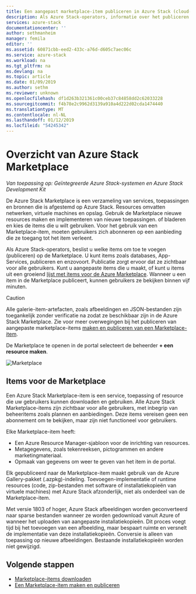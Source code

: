 ```yaml
---
title: Een aangepast marketplace-item publiceren in Azure Stack (cloud-operator) | Microsoft Docs
description: Als Azure Stack-operators, informatie over het publiceren van een aangepast marketplace-item in Azure Stack.
services: azure-stack
documentationcenter: ''
author: sethmanheim
manager: femila
editor: ''
ms.assetid: 60871cbb-eed2-433c-a76d-d605c7aec06c
ms.service: azure-stack
ms.workload: na
ms.tgt_pltfrm: na
ms.devlang: na
ms.topic: article
ms.date: 01/09/2019
ms.author: sethm
ms.reviewer: unknown
ms.openlocfilehash: df1d263b321361c00ceb37c84858dd2c62033228
ms.sourcegitcommit: f4b78e2c9962d3139a910a4d222d02cda1474440
ms.translationtype: MT
ms.contentlocale: nl-NL
ms.lasthandoff: 01/12/2019
ms.locfileid: "54245342"
---
```

# <a name="azure-stack-marketplace-overview"></a>Overzicht van Azure Stack Marketplace

*Van toepassing op: Geïntegreerde Azure Stack-systemen en Azure Stack Development Kit*

De Azure Stack Marketplace is een verzameling van services, toepassingen en bronnen die is afgestemd op Azure Stack. Resources omvatten netwerken, virtuele machines en opslag. Gebruik de Marketplace nieuwe resources maken en implementeren van nieuwe toepassingen. of bladeren en kies de items die u wilt gebruiken. Voor het gebruik van een Marketplace-item, moeten gebruikers zich abonneren op een aanbieding die ze toegang tot het item verleent.

Als Azure Stack-operators, beslist u welke items om toe te voegen (publiceren) op de Marketplace. U kunt items zoals databases, App-Services, publiceren en enzovoort. Publicatie zorgt ervoor dat ze zichtbaar voor alle gebruikers. Kunt u aangepaste items die u maakt, of kunt u items uit een groeiend [lijst met items voor de Azure Marketplace](azure-stack-marketplace-azure-items.md). Wanneer u een item in de Marketplace publiceert, kunnen gebruikers ze bekijken binnen vijf minuten.

> [!CAUTION]  
> Alle galerie-item-artefacten, zoals afbeeldingen en JSON-bestanden zijn toegankelijk zonder verificatie na zodat ze beschikbaar zijn in de Azure Stack Marketplace. Zie voor meer overwegingen bij het publiceren van aangepaste marketplace-items [maken en publiceren van een Marketplace-item](azure-stack-create-and-publish-marketplace-item.md).

De Marketplace te openen in de portal selecteert de beheerder **+ een resource maken**.

![Marketplace](media/azure-stack-publish-custom-marketplace-item/image1.png)

## <a name="marketplace-items"></a>Items voor de Marketplace

Een Azure Stack Marketplace-item is een service, toepassing of resource die uw gebruikers kunnen downloaden en gebruiken. Alle Azure Stack Marketplace-items zijn zichtbaar voor alle gebruikers, met inbegrip van beheeritems zoals plannen en aanbiedingen. Deze items vereisen geen een abonnement om te bekijken, maar zijn niet functioneel voor gebruikers.

Elke Marketplace-item heeft:

* Een Azure Resource Manager-sjabloon voor de inrichting van resources.
* Metagegevens, zoals tekenreeksen, pictogrammen en andere marketingmateriaal.
* Opmaak van gegevens om weer te geven van het item in de portal.

Elk gepubliceerd naar de Marketplace-item maakt gebruik van de Azure Gallery-pakket (.azpkg)-indeling. Toevoegen-implementatie of runtime resources (code, zip-bestanden met software of installatiekopieën van virtuele machines) met Azure Stack afzonderlijk, niet als onderdeel van de Marketplace-item.

Met versie 1803 of hoger, Azure Stack afbeeldingen worden geconverteerd naar sparse bestanden wanneer ze worden gedownload vanuit Azure of wanneer het uploaden van aangepaste installatiekopieën. Dit proces voegt tijd bij het toevoegen van een afbeelding, maar bespaart ruimte en versnelt de implementatie van deze installatiekopieën. Conversie is alleen van toepassing op nieuwe afbeeldingen. Bestaande installatiekopieën worden niet gewijzigd.

## <a name="next-steps"></a>Volgende stappen

* [Marketplace-items downloaden](azure-stack-download-azure-marketplace-item.md)  
* [Een Marketplace-item maken en publiceren](azure-stack-create-and-publish-marketplace-item.md)
